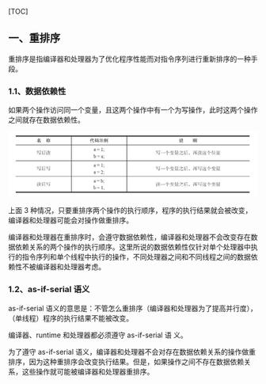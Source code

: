 [TOC]

## 一、重排序

重排序是指编译器和处理器为了优化程序性能而对指令序列进行重新排序的一种手段。

### 1.1、数据依赖性

如果两个操作访问同一个变量，且这两个操作中有一个为写操作，此时这两个操作之间就存在数据依赖性。

![微信截图_20220522112431](../资源/微信截图_20220522112431.png)

上面 3 种情况，只要重排序两个操作的执行顺序，程序的执行结果就会被改变，编译器和处理器可能会对操作做重排序。

编译器和处理器在重排序时，会遵守数据依赖性，编译器和处理器不会改变存在数据依赖关系的两个操作的执行顺序。这里所说的数据依赖性仅针对单个处理器中执行的指令序列和单个线程中执行的操作，不同处理器之间和不同线程之间的数据依赖性不被编译器和处理器考虑。

### 1.2、as-if-serial 语义

as-if-serial 语义的意思是：不管怎么重排序（编译器和处理器为了提高并行度），（单线程）程序的执行结果不能被改变。

编译器、runtime 和处理器都必须遵守 as-if-serial 语 义。

为了遵守 as-if-serial 语义，编译器和处理器不会对存在数据依赖关系的操作做重排序，因为这种重排序会改变执行结果。但是，如果操作之间不存在数据依赖关系，这些操作就可能被编译器和处理器重排序。


























